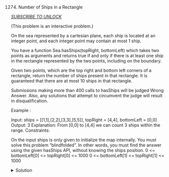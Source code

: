1274. Number of Ships in a Rectangle

*[SUBSCRIBE TO UNLOCK](https://leetcode.com/problems/number-of-ships-in-a-rectangle/)*

(This problem is an interactive problem.)

On the sea represented by a cartesian plane, each ship is located at an integer point, and each integer point may contain at most 1 ship.

You have a function Sea.hasShips(topRight, bottomLeft) which takes two points as arguments and returns true if and only if there is at least one ship in the rectangle represented by the two points, including on the boundary.

Given two points, which are the top right and bottom left corners of a rectangle, return the number of ships present in that rectangle.  It is guaranteed that there are at most 10 ships in that rectangle.

Submissions making more than 400 calls to hasShips will be judged Wrong Answer.  Also, any solutions that attempt to circumvent the judge will result in disqualification.

Example :


Input: 
ships = [[1,1],[2,2],[3,3],[5,5]], topRight = [4,4], bottomLeft = [0,0]
Output: 3
Explanation: From [0,0] to [4,4] we can count 3 ships within the range.
Constraints:

On the input ships is only given to initialize the map internally. You must solve this problem “blindfolded”. In other words, you must find the answer using the given hasShips API, without knowing the ships position.
0 <= bottomLeft[0] <= topRight[0] <= 1000
0 <= bottomLeft[1] <= topRight[1] <= 1000


<details>
<summary>Solution</summary>

[Divide & Conquer](https://zxi.mytechroad.com/blog/divide-and-conquer/leetcode-1274-number-of-ships-in-a-rectangle/)

If the current rectangle contains ships, subdivide it into 4 smaller ones until
1) no ships contained
2) the current rectangle is a single point (e.g. topRight == bottomRight)

Time complexity: O(logn)
Space complexity: O(logn)

```c++
// Author: Huahua
class Solution {
public:
  // Modify the interface to pass sea as a reference.
  int countShips(Sea& sea, vector<int> topRight, vector<int> bottomLeft) {
    int x1 = bottomLeft[0], y1 = bottomLeft[1];
    int x2 = topRight[0], y2 = topRight[1];    
    if (x1 > x2 || y1 > y2 || !sea.hasShips(topRight, bottomLeft))
      return 0;
    if (x1 == x2 && y1 == y2)
      return 1;
    int xm = x1 + (x2 - x1) / 2;
    int ym = y1 + (y2 - y1) / 2;
    return countShips(sea, {xm, ym}, {x1, y1}) + countShips(sea, {xm, y2}, {x1, ym + 1})
         + countShips(sea, {x2, ym}, {xm + 1, y1}) + countShips(sea, {x2, y2}, {xm + 1, ym + 1});
  }
};
```

```go

// type Sea struct {}
// func (sea Sea) hasShips(topRight, bottomLeft [2]int) bool {}

// T:O(log(n))
func countShips(sea Sea, topRight, bottomLeft [2]int) int {
  x1, y1 := bottomLeft[0], bottomLeft[1]
  x2, y2 := topRight[0], topRight[1]
  /*
          x2,y2
  x1,y1
  */

  if x1 > x2 || y1>y2 || !sea.hasShips(topRight, bottomLeft) {
    return 0
  }

  if x1 == x2 && y1 == y2 {
    return 1
  }

  midX := x1 + (x2-x1)/2
  midY := y1 + (y2-y1)/2

  count := 0
  count += countShips(sea, [2]int{midX, midY}, [2]int{x1,y1}) // bottom-left
  count += countShips(sea, [2]int{x2, midY}, [2]int{midX+1, y1}) // bottom-right
  count += countShips(sea, [2]int{midX, y2}, [2]int{x1, midY+1}) // top-left
  count += countShips(sea, [2]int{x2, y2}, [2]int{midX+1, midY+1}) // top-right
  return count
}
```
</details>